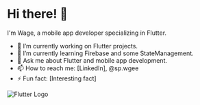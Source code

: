 # Hi there! 👋

I'm Wage, a mobile app developer specializing in Flutter.

- 🔭 I’m currently working on Flutter projects.
- 🌱 I’m currently learning Firebase and some StateManagement.
- 💬 Ask me about Flutter and mobile app development.
- 📫 How to reach me: [LinkedIn], @sp.wgee
- ⚡ Fun fact: [Interesting fact]

![Flutter Logo](https://example.com/path-to-your-image.png)
